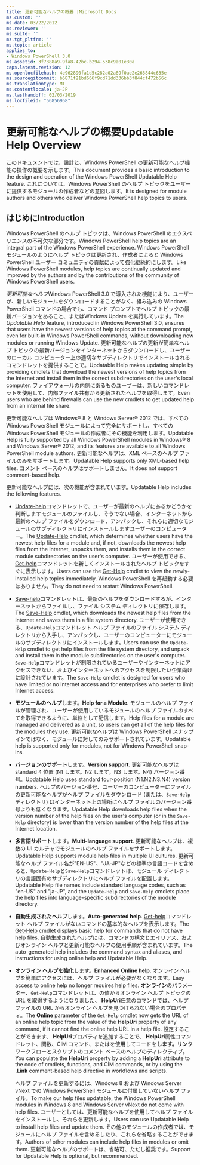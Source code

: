```yaml
---
title: 更新可能なヘルプの概要 |Microsoft Docs
ms.custom: ''
ms.date: 03/22/2012
ms.reviewer: ''
ms.suite: ''
ms.tgt_pltfrm: ''
ms.topic: article
applies_to:
- Windows PowerShell 3.0
ms.assetid: 3f7388a9-9fa8-42bc-b294-538c9a01e30a
caps.latest.revision: 12
ms.openlocfilehash: 4e962890fa1d5c282a02a89f0ae2e263844c635e
ms.sourcegitcommit: b6871f21bd666f9cd71dd336bb3f844cf472b56c
ms.translationtype: MT
ms.contentlocale: ja-JP
ms.lasthandoff: 02/03/2019
ms.locfileid: "56856968"
---
```

# <a name="updatable-help-overview"></a><span data-ttu-id="507bf-102">更新可能なヘルプの概要</span><span class="sxs-lookup"><span data-stu-id="507bf-102">Updatable Help Overview</span></span>

<span data-ttu-id="507bf-103">このドキュメントでは、設計と、Windows PowerShell の更新可能なヘルプ機能の操作の概要を示します。</span><span class="sxs-lookup"><span data-stu-id="507bf-103">This document provides a basic introduction to the design and operation of the Windows PowerShell Updatable Help feature.</span></span> <span data-ttu-id="507bf-104">これについては、Windows PowerShell のヘルプ トピックをユーザーに提供するモジュールの作成者などの意図します。</span><span class="sxs-lookup"><span data-stu-id="507bf-104">It is designed for module authors and others who deliver Windows PowerShell help topics to users.</span></span>

## <a name="introduction"></a><span data-ttu-id="507bf-105">はじめに</span><span class="sxs-lookup"><span data-stu-id="507bf-105">Introduction</span></span>

<span data-ttu-id="507bf-106">Windows PowerShell のヘルプ トピックは、Windows PowerShell のエクスペリエンスの不可欠な部分です。</span><span class="sxs-lookup"><span data-stu-id="507bf-106">Windows PowerShell help topics are an integral part of the Windows PowerShell experience.</span></span> <span data-ttu-id="507bf-107">Windows PowerShell モジュールのようにヘルプ トピックは更新され、作成者によると Windows PowerShell ユーザー コミュニティの貢献によって強化継続的にします。</span><span class="sxs-lookup"><span data-stu-id="507bf-107">Like Windows PowerShell modules, help topics are continually updated and improved by the authors and by the contributions of the community of Windows PowerShell users.</span></span>

<span data-ttu-id="507bf-108">*更新可能なヘルプ*Windows PowerShell 3.0 で導入された機能により、ユーザーが、新しいモジュールをダウンロードすることがなく、組み込みの Windows PowerShell コマンドの場合でも、コマンド プロンプトでヘルプ トピックの最新バージョンをあること、またはWindows Update を実行しています。</span><span class="sxs-lookup"><span data-stu-id="507bf-108">The *Updatable Help* feature, introduced in Windows PowerShell 3.0, ensures that users have the newest versions of help topics at the command prompt, even for built-in Windows PowerShell commands, without downloading new modules or running Windows Update.</span></span> <span data-ttu-id="507bf-109">更新可能なヘルプの更新が簡単なヘルプ トピックの最新バージョンをインターネットからダウンロードし、ユーザーのローカル コンピューター上の適切なサブディレクトリでインストールされるコマンドレットを提供することで。</span><span class="sxs-lookup"><span data-stu-id="507bf-109">Updatable Help makes updating simple by providing cmdlets that download the newest versions of help topics from the Internet and install them in the correct subdirectories on the user's local computer.</span></span> <span data-ttu-id="507bf-110">ファイアウォールの内側にあるものユーザーは、新しいコマンドレットを使用して、内部ファイル共有から更新されたヘルプを取得します。</span><span class="sxs-lookup"><span data-stu-id="507bf-110">Even users who are behind firewalls can use the new cmdlets to get updated help from an internal file share.</span></span>

<span data-ttu-id="507bf-111">更新可能なヘルプは Windows® 8 と Windows Server® 2012 では、すべての Windows PowerShell モジュールによって完全にサポートし、すべての Windows PowerShell モジュールの作成者にその機能を利用します。</span><span class="sxs-lookup"><span data-stu-id="507bf-111">Updatable Help is fully supported by all Windows PowerShell modules in Windows® 8 and Windows Server® 2012, and its features are available to all Windows PowerShell module authors.</span></span> <span data-ttu-id="507bf-112">更新可能なヘルプは、XML ベースのヘルプ ファイルのみをサポートします。</span><span class="sxs-lookup"><span data-stu-id="507bf-112">Updatable Help supports only XML-based help files.</span></span> <span data-ttu-id="507bf-113">コメント ベースのヘルプはサポートしません。</span><span class="sxs-lookup"><span data-stu-id="507bf-113">It does not support comment-based help.</span></span>

<span data-ttu-id="507bf-114">更新可能なヘルプには、次の機能が含まれています。</span><span class="sxs-lookup"><span data-stu-id="507bf-114">Updatable Help includes the following features.</span></span>

- <span data-ttu-id="507bf-115">[Update-help](/powershell/module/Microsoft.PowerShell.Core/Update-Help)コマンドレットで、ユーザーが最新のヘルプにあるかどうかを判断しますモジュールのファイルし、そうでない場合、インターネットから最新のヘルプ ファイルをダウンロード、アンパックし、それらに適切なモジュールのサブディレクトリにインストールしますユーザーのコンピューター。</span><span class="sxs-lookup"><span data-stu-id="507bf-115">The [Update-Help](/powershell/module/Microsoft.PowerShell.Core/Update-Help) cmdlet, which determines whether users have the newest help files for a module and, if not, downloads the newest help files from the Internet, unpacks them, and installs them in the correct module subdirectories on the user's computer.</span></span> <span data-ttu-id="507bf-116">ユーザーが使用できる、 [Get-help](/powershell/module/Microsoft.PowerShell.Core/Update-Help)コマンドレットを新しくインストールされたヘルプ トピックをすぐに表示します。</span><span class="sxs-lookup"><span data-stu-id="507bf-116">Users can use the [Get-Help](/powershell/module/Microsoft.PowerShell.Core/Update-Help) cmdlet to view the newly-installed help topics immediately.</span></span> <span data-ttu-id="507bf-117">Windows PowerShell を再起動する必要はありません。</span><span class="sxs-lookup"><span data-stu-id="507bf-117">They do not need to restart Windows PowerShell.</span></span>

- <span data-ttu-id="507bf-118">[Save-help](/powershell/module/Microsoft.PowerShell.Core/Save-Help)コマンドレットは、最新のヘルプをダウンロードするが、インターネットからファイルし、ファイル システム ディレクトリに保存します。</span><span class="sxs-lookup"><span data-stu-id="507bf-118">The [Save-Help](/powershell/module/Microsoft.PowerShell.Core/Save-Help) cmdlet, which downloads the newest help files from the Internet and saves them in a file system directory.</span></span> <span data-ttu-id="507bf-119">ユーザーが使用できる、`Update-Help`コマンドレット ヘルプ ファイルのファイル システム ディレクトリから入手し、アンパックし、ユーザーのコンピューターにモジュールのサブディレクトリにインストールします。</span><span class="sxs-lookup"><span data-stu-id="507bf-119">Users can use the `Update-Help` cmdlet to get help files from the file system directory, and unpack and install them in the module subdirectories on the user's computer.</span></span> <span data-ttu-id="507bf-120">`Save-Help`コマンドレットが制限されているユーザーやインターネットにアクセスできない、およびインターネットへのアクセスを制限したい企業向けに設計されています。</span><span class="sxs-lookup"><span data-stu-id="507bf-120">The `Save-Help` cmdlet is designed for users who have limited or no Internet access and for enterprises who prefer to limit Internet access.</span></span>

- <span data-ttu-id="507bf-121">**モジュールのヘルプ**します。</span><span class="sxs-lookup"><span data-stu-id="507bf-121">**Help for a Module**.</span></span> <span data-ttu-id="507bf-122">モジュールのヘルプ ファイルが管理され、ユーザーが使用しているモジュールのヘルプ ファイルのすべてを取得できるように、単位として配信します。</span><span class="sxs-lookup"><span data-stu-id="507bf-122">Help files for a module are managed and delivered as a unit, so users can get all of the help files for the modules they use.</span></span> <span data-ttu-id="507bf-123">更新可能なヘルプは Windows PowerShell スナップインではなく、モジュールに対してのみサポートされています。</span><span class="sxs-lookup"><span data-stu-id="507bf-123">Updatable help is supported only for modules, not for Windows PowerShell snap-ins.</span></span>

- <span data-ttu-id="507bf-124">**バージョンのサポート**します。</span><span class="sxs-lookup"><span data-stu-id="507bf-124">**Version support**.</span></span> <span data-ttu-id="507bf-125">更新可能なヘルプは standard 4 位置 (N1 します。N2 します。N3 します。N4) バージョン番号。</span><span class="sxs-lookup"><span data-stu-id="507bf-125">Updatable Help uses standard four-position (N1.N2.N3.N4) version numbers.</span></span> <span data-ttu-id="507bf-126">ヘルプのバージョン番号、ユーザーのコンピューターにファイルの更新可能なヘルプがヘルプ ファイルをダウンロード (または、`Save-Help`ディレクトリ) はインターネット上の場所にヘルプ ファイルのバージョン番号よりも低くなります。</span><span class="sxs-lookup"><span data-stu-id="507bf-126">Updatable Help downloads help files when the version number of the help files on the user's computer (or in the `Save-Help` directory) is lower than the version number of the  help files at the Internet location.</span></span>

- <span data-ttu-id="507bf-127">**多言語サポート**します。</span><span class="sxs-lookup"><span data-stu-id="507bf-127">**Multi-language support**.</span></span> <span data-ttu-id="507bf-128">更新可能なヘルプは、複数の UI カルチャでモジュールのヘルプ ファイルをサポートします。</span><span class="sxs-lookup"><span data-stu-id="507bf-128">Updatable Help supports module help files in multiple UI cultures.</span></span> <span data-ttu-id="507bf-129">更新可能なヘルプ ファイル名が"EN-US"、"JA-JP"などの標準の言語コードを含めると、`Update-Help`と`Save-Help`コマンドレットは、モジュール ディレクトリの言語固有のサブディレクトリにヘルプ ファイルを配置します。</span><span class="sxs-lookup"><span data-stu-id="507bf-129">Updatable Help file names include standard language codes, such as "en-US" and "ja-JP", and the `Update-Help` and `Save-Help` cmdlets place the help files into language-specific subdirectories of the module directory.</span></span>

- <span data-ttu-id="507bf-130">**自動生成されたヘルプ**します。</span><span class="sxs-lookup"><span data-stu-id="507bf-130">**Auto-generated help**.</span></span> <span data-ttu-id="507bf-131">[Get-help](/powershell/module/Microsoft.PowerShell.Core/Get-Help)コマンドレット ヘルプ ファイルがないコマンドの基本的なヘルプを表示します。</span><span class="sxs-lookup"><span data-stu-id="507bf-131">The [Get-Help](/powershell/module/Microsoft.PowerShell.Core/Get-Help) cmdlet displays basic help for commands that do not have help files.</span></span> <span data-ttu-id="507bf-132">自動生成されたヘルプには、コマンドの構文とエイリアス、およびオンライン ヘルプと更新可能なヘルプの使用手順が含まれています。</span><span class="sxs-lookup"><span data-stu-id="507bf-132">The auto-generated help includes the command syntax and aliases, and instructions for using online help and Updatable Help.</span></span>

- <span data-ttu-id="507bf-133">**オンライン ヘルプを強化**します。</span><span class="sxs-lookup"><span data-stu-id="507bf-133">**Enhanced Online help**.</span></span> <span data-ttu-id="507bf-134">オンライン ヘルプを簡単にアクセスには、ヘルプ ファイルが必要がなくなります。</span><span class="sxs-lookup"><span data-stu-id="507bf-134">Easy access to online help no longer requires help files.</span></span> <span data-ttu-id="507bf-135">**オンライン**のパラメーター、`Get-Help`コマンドレットは、の値からオンライン ヘルプ トピックの URL を取得するようになりました、 **HelpUri**任意のコマンドでは、ヘルプ ファイルの URL からオンライン ヘルプを見つけられない場合のプロパティ。</span><span class="sxs-lookup"><span data-stu-id="507bf-135">The **Online** parameter of the `Get-Help` cmdlet now gets the URL of an online help topic from the value of the **HelpUri** property of any command, if it cannot find the online help URL in a help file.</span></span> <span data-ttu-id="507bf-136">設定することができます、 **HelpUri**プロパティを追加することで、 **HelpUri**属性コマンドレット、関数、CIM コマンド、またはを使用してコードを**します。リンク**ワークフローとスクリプトのコメント ベースのヘルプのディレクティブ。</span><span class="sxs-lookup"><span data-stu-id="507bf-136">You can populate the **HelpUri** property by adding a **HelpUri** attribute to the code of cmdlets, functions, and CIM commands, or by using the **.Link** comment-based help directive in workflows and scripts.</span></span>

  <span data-ttu-id="507bf-137">ヘルプ ファイルを更新するには、Windows 8 および Windows Server vNext での Windows PowerShell モジュールに付属していないヘルプ ファイル。</span><span class="sxs-lookup"><span data-stu-id="507bf-137">To make our help files updatable, the Windows PowerShell modules in Windows 8 and Windows Server vNext do not come with help files.</span></span> <span data-ttu-id="507bf-138">ユーザーとしては、更新可能なヘルプを使用してヘルプ ファイルをインストールし、それらを更新します。</span><span class="sxs-lookup"><span data-stu-id="507bf-138">Users can use Updatable Help to install help files and update them.</span></span> <span data-ttu-id="507bf-139">その他のモジュールの作成者では、モジュールにヘルプ ファイルを含めるしたり、これらを省略することができます。</span><span class="sxs-lookup"><span data-stu-id="507bf-139">Authors of other modules can include help files in modules or omit them.</span></span> <span data-ttu-id="507bf-140">更新可能なヘルプのサポートは、省略可、ただし推奨です。</span><span class="sxs-lookup"><span data-stu-id="507bf-140">Support for Updatable Help is optional, but recommended.</span></span>
